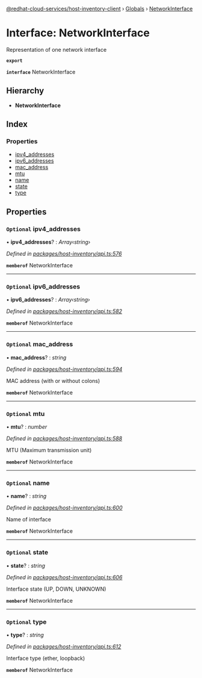 [@redhat-cloud-services/host-inventory-client](../README.md) › [Globals](../globals.md) › [NetworkInterface](networkinterface.md)

# Interface: NetworkInterface

Representation of one network interface

**`export`** 

**`interface`** NetworkInterface

## Hierarchy

* **NetworkInterface**

## Index

### Properties

* [ipv4_addresses](networkinterface.md#optional-ipv4_addresses)
* [ipv6_addresses](networkinterface.md#optional-ipv6_addresses)
* [mac_address](networkinterface.md#optional-mac_address)
* [mtu](networkinterface.md#optional-mtu)
* [name](networkinterface.md#optional-name)
* [state](networkinterface.md#optional-state)
* [type](networkinterface.md#optional-type)

## Properties

### `Optional` ipv4_addresses

• **ipv4_addresses**? : *Array‹string›*

*Defined in [packages/host-inventory/api.ts:576](https://github.com/RedHatInsights/javascript-clients/blob/master/packages/host-inventory/api.ts#L576)*

**`memberof`** NetworkInterface

___

### `Optional` ipv6_addresses

• **ipv6_addresses**? : *Array‹string›*

*Defined in [packages/host-inventory/api.ts:582](https://github.com/RedHatInsights/javascript-clients/blob/master/packages/host-inventory/api.ts#L582)*

**`memberof`** NetworkInterface

___

### `Optional` mac_address

• **mac_address**? : *string*

*Defined in [packages/host-inventory/api.ts:594](https://github.com/RedHatInsights/javascript-clients/blob/master/packages/host-inventory/api.ts#L594)*

MAC address (with or without colons)

**`memberof`** NetworkInterface

___

### `Optional` mtu

• **mtu**? : *number*

*Defined in [packages/host-inventory/api.ts:588](https://github.com/RedHatInsights/javascript-clients/blob/master/packages/host-inventory/api.ts#L588)*

MTU (Maximum transmission unit)

**`memberof`** NetworkInterface

___

### `Optional` name

• **name**? : *string*

*Defined in [packages/host-inventory/api.ts:600](https://github.com/RedHatInsights/javascript-clients/blob/master/packages/host-inventory/api.ts#L600)*

Name of interface

**`memberof`** NetworkInterface

___

### `Optional` state

• **state**? : *string*

*Defined in [packages/host-inventory/api.ts:606](https://github.com/RedHatInsights/javascript-clients/blob/master/packages/host-inventory/api.ts#L606)*

Interface state (UP, DOWN, UNKNOWN)

**`memberof`** NetworkInterface

___

### `Optional` type

• **type**? : *string*

*Defined in [packages/host-inventory/api.ts:612](https://github.com/RedHatInsights/javascript-clients/blob/master/packages/host-inventory/api.ts#L612)*

Interface type (ether, loopback)

**`memberof`** NetworkInterface
